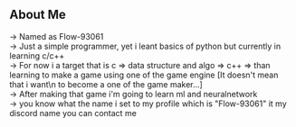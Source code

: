 ## About Me

<div>-> Named as Flow-93061</div>
<div>-> Just a simple programmer, yet i leant basics of python but currently in learning c/c++</div>
<div>-> For now i a target that is c => data structure and algo => c++ => than learning to make a game using one of the game engine [It doesn't mean that i want\n to become a one of the game maker...]</div>
<div>-> After making that game i'm going to learn ml and neuralnetwork</div>
<div>-> you know what the name i set to my profile which is "Flow-93061" it my discord name you can contact me</div>

<!---
Flow-93061/Flow-93061 is a ✨ special ✨ repository because its `README.md` (this file) appears on your GitHub profile.
You can click the Preview link to take a look at your changes.
--->
